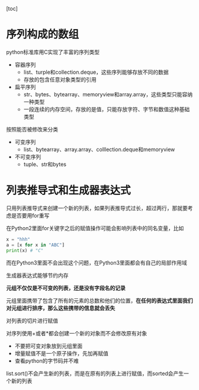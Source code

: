 [toc]

# 序列构成的数组

python标准库用C实现了丰富的序列类型

- 容器序列
  - list、turple和collection.deque，这些序列能够存放不同的数据
  - 存放的包含任意对象类型的引用
- 扁平序列
  - str、bytes、bytearray、memoryview和array.array，这些类型只能容纳一种类型
  - 一段连续的内存空间，存放的是值，只能存放字符、字节和数值这种基础类型

按照能否被修改来分类

- 可变序列
  - list、bytearray、array.array、colllection.deque和memoryview
- 不可变序列
  - tuple、str和bytes

# 列表推导式和生成器表达式

只用列表推导式来创建一个新的列表，如果列表推导式过长，超过两行，那就要考虑是否要用for重写

在Python2里面for关键字之后的赋值操作可能会影响列表中的同名变量，比如

```python
x = "hhh"
a = [x for x in "ABC"]
print(x) # "C"
```

而在Python3里面不会出现这个问题，在Python3里面都会有自己的局部作用域

生成器表达式能够节约内存

**元组不仅仅是不可变的列表，还是没有字段名的记录**

元组里面携带了包含了所有的元素的总数和他们的位置，**在任何的表达式里面我们对元组进行排序，那么这些携带的信息就会丢失**

对列表的切片进行赋值

对序列使用+或者*都会创建一个新的对象而不会修改原有对象

- 不要把可变对象放到元组里面
- 增量赋值不是一个原子操作，先加再赋值
- 查看python的字节码并不难



list.sort()不会产生新的列表，而是在原有的列表上进行赋值，而sorted会产生一个新的列表















